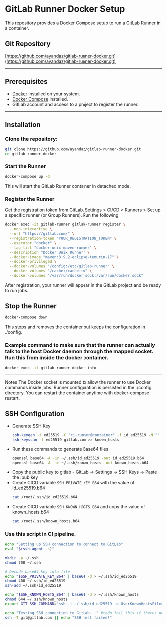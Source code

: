 # GitLab Runner Docker Setup

This repository provides a Docker Compose setup to run a GitLab Runner in a container.

## Git Repository

[https://github.com/ayandaz/gitlab-runner-docker.git](https://github.com/ayandaz/gitlab-runner-docker.git)

---

## Prerequisites

- [Docker](https://www.docker.com/get-started) installed on your system.
- [Docker Compose](https://docs.docker.com/compose/install/) installed.
- GitLab account and access to a project to register the runner.

---

## Installation

### Clone the repository:

```bash
git clone https://github.com/ayandaz/gitlab-runner-docker.git
cd gitlab-runner-docker
```

### Start the Runner
```bash
docker-compose up -d
```
This will start the GitLab Runner container in detached mode.

### Register the Runner
Get the registration token from GitLab.
Settings > CI/CD > Runners > Set up a specific runner (or Group Runners).
Run the following
```bash
docker exec -it gitlab-runner gitlab-runner register \
  --non-interactive \
  --url "https://gitlab.com/" \
  --registration-token "YOUR_REGISTRATION_TOKEN" \
  --executor "docker" \
  --tag-list "docker-unix-maven-runner" \
  --description "Docker Unix Runner" \
  --docker-image "maven:3.9.2-eclipse-temurin-17" \
  --docker-privileged \
  --docker-volumes "/config:/etc/gitlab-runner" \
  --docker-volumes "/cache:/cache:rw" \
  --docker-volumes "/var/run/docker.sock:/var/run/docker.sock"

```
After registration, your runner will appear in the GitLab project and be ready to run jobs.

## Stop the Runner
```bash
docker-compose down
```
This stops and removes the container but keeps the configuration in ./config.

### Example command to make sure that the runner can actually talk to the host Docker daemon through the mapped socket. Run this from inside the docker container.
```bash
docker exec -it gitlab-runner docker info
```
---
Notes
The Docker socket is mounted to allow the runner to use Docker commands inside jobs.
Runner configuration is persisted in the ./config directory.
You can restart the container anytime with docker-compose restart.

## SSH Configuration
- Generate SSH Key
  ```bash
  ssh-keygen -t ed25519 -C "ci-runner@container" -f id_ed25519 -N ""
  ssh-keyscan -t ed25519 gitlab.com >> known_hosts
  ```
- Run these commands to generate Base64 files
  ```bash
  openssl base64 -A -in ~/.ssh/id_ed25519 -out id_ed25519.b64
  openssl base64 -A -in ~/.ssh/known_hosts -out known_hosts.b64
  ```
- Copy the public key to gitlab - GitLab → Settings → SSH Keys → Paste the .pub key
- Create CICD variable `SSH_PRIVATE_KEY_B64` with the value of id_ed25519.b64
  ```bash
  cat /root/.ssh/id_ed25519.b64
  ```
- Create CICD variable `SSH_KNOWN_HOSTS_B64` and copy the value of known_hosts.b64 
  ```bash
  cat /root/.ssh/known_hosts.b64
  ```
### Use this script in CI pipeline.
```bash
echo "Setting up SSH connection to connect to GitLab"
eval "$(ssh-agent -s)"

mkdir -p ~/.ssh
chmod 700 ~/.ssh

# Decode base64 key into file
echo "$SSH_PRIVATE_KEY_B64" | base64 -d > ~/.ssh/id_ed25519
chmod 400 ~/.ssh/id_ed25519
ssh-add ~/.ssh/id_ed25519

echo "$SSH_KNOWN_HOSTS_B64" | base64 -d > ~/.ssh/known_hosts
chmod 644 ~/.ssh/known_hosts
export GIT_SSH_COMMAND="ssh -i ~/.ssh/id_ed25519 -o UserKnownHostsFile=~/.ssh/known_hosts -o StrictHostKeyChecking=yes"

echo "Testing SSH connection to GitLab..." #todo fail this if theres no connection
ssh -T git@gitlab.com || echo "SSH test failed!"
```
